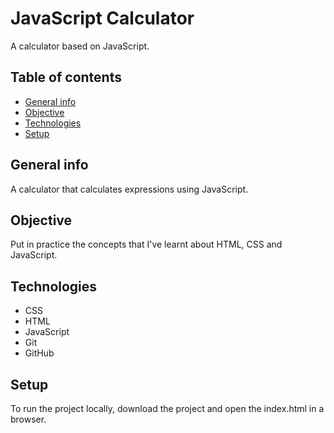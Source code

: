 # JavaScript Calculator

A calculator based on JavaScript.

## Table of contents
- [General info](#general-info)
- [Objective](#objective)
- [Technologies](#technologies)
- [Setup](#setup)

## General info

A calculator that calculates expressions using JavaScript.

## Objective

Put in practice the concepts that I've learnt about HTML, CSS and JavaScript.

## Technologies

- CSS
- HTML
- JavaScript
- Git
- GitHub

## Setup

To run the project locally, download the project and open the index.html in a browser.

